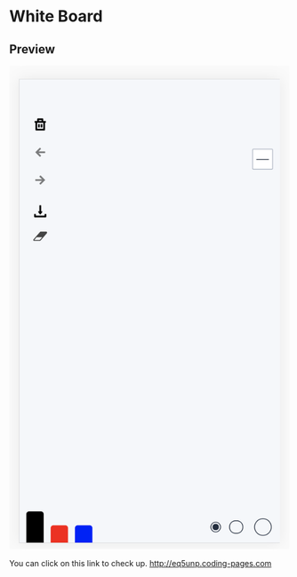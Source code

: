 # White Board

## Preview

![image](./doc/white-board.png)

You can click on this link to check up. http://eq5unp.coding-pages.com
